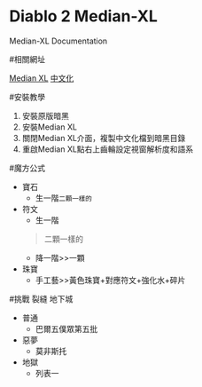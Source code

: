 # Diablo 2 Median-XL
Median-XL Documentation

#相關網址

[Median XL](https://www.median-xl.com/)
[中文化](https://drive.google.com/drive/folders/1CUXpvFurxp30d-V_qqvnzP39B0U_Bv9b?usp=sharing
)

#安裝教學

1. 安裝原版暗黑
2. 安裝Median XL
3. 關閉Median XL介面，複製中文化檔到暗黑目錄
4. 重啟Median XL點右上齒輪設定視窗解析度和語系

#魔方公式
+ 寶石
    + 生一階`二顆一樣的`
+ 符文
    + 生一階
    >二顆一樣的
    + 降一階>>一顆
+ 珠寶
    + 手工藝>>黃色珠寶+對應符文+強化水+碎片

#挑戰 裂縫 地下城
+ 普通
    + 巴爾五僕眾第五批
+ 惡夢
    + 莫非斯托
+ 地獄
    + 列表一
